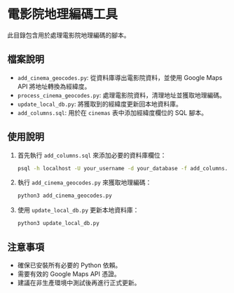# 電影院地理編碼工具

此目錄包含用於處理電影院地理編碼的腳本。

## 檔案說明

- `add_cinema_geocodes.py`: 從資料庫導出電影院資料，並使用 Google Maps API 將地址轉換為經緯度。
- `process_cinema_geocodes.py`: 處理電影院資料，清理地址並獲取地理編碼。
- `update_local_db.py`: 將獲取到的經緯度更新回本地資料庫。
- `add_columns.sql`: 用於在 `cinemas` 表中添加經緯度欄位的 SQL 腳本。

## 使用說明

1. 首先執行 `add_columns.sql` 來添加必要的資料庫欄位：
   ```bash
   psql -h localhost -U your_username -d your_database -f add_columns.sql
   ```

2. 執行 `add_cinema_geocodes.py` 來獲取地理編碼：
   ```bash
   python3 add_cinema_geocodes.py
   ```

3. 使用 `update_local_db.py` 更新本地資料庫：
   ```bash
   python3 update_local_db.py
   ```

## 注意事項

- 確保已安裝所有必要的 Python 依賴。
- 需要有效的 Google Maps API 憑證。
- 建議在非生產環境中測試後再進行正式更新。
